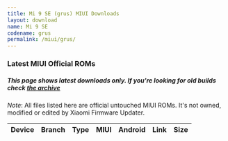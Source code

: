 ```yaml
---
title: Mi 9 SE (grus) MIUI Downloads
layout: download
name: Mi 9 SE
codename: grus
permalink: /miui/grus/
---
```

### Latest MIUI Official ROMs
##### This page shows latest downloads only. If you're looking for old builds check [the archive](/archive/miui/grus/)
*Note*: All files listed here are official untouched MIUI ROMs. It's not owned, modified or edited by Xiaomi Firmware Updater.


<div class="table-responsive-md" id="table-wrapper">
<table id="miui" class="compact table table-striped table-hover table-sm">
    <thead class="thead-dark">
        <tr>
            <th>Device</th>
            <th>Branch</th>
            <th>Type</th>
            <th>MIUI</th>
            <th>Android</th>
            <th>Link</th>
            <th>Size</th>
        </tr>
    </thead>
    <script>loadMiuiDownloads('grus')</script>
</table>
</div>


